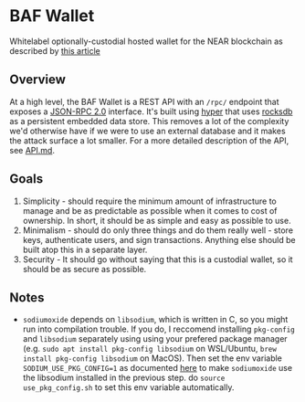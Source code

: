 # BAF Wallet

Whitelabel optionally-custodial hosted wallet for the NEAR blockchain as described by [this article](https://medium.com/nearprotocol/on-usability-of-blockchain-applications-398963798ab3)


## Overview

At a high level, the BAF Wallet is a REST API with an `/rpc/` endpoint that exposes a [JSON-RPC 2.0](https://www.jsonrpc.org/specification) interface. It's built using [hyper](https://hyper.rs/guides/server/hello-world/) that uses [rocksdb](https://github.com/rust-rocksdb/rust-rocksdb) as a persistent embedded data store. This removes a lot of the complexity we'd otherwise have if we were to use an external database and it makes the attack surface a lot smaller. For a more detailed description of the API, see [API.md](./API.md).

## Goals

1. Simplicity - should require the minimum amount of infrastructure to manage and be as predictable as possible when it comes to cost of ownership. In short, it should be as simple and easy as possible to use.
2. Minimalism - should do only three things and do them really well - store keys, authenticate users, and sign transactions. Anything else should be built atop this in a separate layer.
3. Security - It should go without saying that this is a custodial wallet, so it should be as secure as possible.

## Notes

* `sodiumoxide` depends on `libsodium`, which is written in C, so you might run into compilation trouble. If you do, I reccomend installing `pkg-config` and `libsodium` separately using using your prefered package manager (e.g. `sudo apt install pkg-config libsodium` on WSL/Ubuntu, `brew install pkg-config libsodium` on MacOS). Then set the env variable `SODIUM_USE_PKG_CONFIG=1` as documented [here](https://github.com/sodiumoxide/sodiumoxide#extended-usage) to make `sodiumoxide` use the libsodium installed in the previous step.
 do `source use_pkg_config.sh` to set this env variable automatically.
